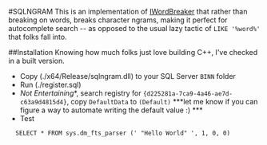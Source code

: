 #SQLNGRAM
This is an implementation of [IWordBreaker](https://msdn.microsoft.com/en-us/library/ms691079(v=vs.85).aspx)
that rather than breaking on words, breaks character ngrams, making it perfect for autocomplete search -- 
as opposed to the usual lazy tactic of `LIKE '%word%'` that folks fall into.

##Installation
Knowing how much folks just love building C++, I've checked in a built version. 

* Copy (./x64/Release/sqlngram.dll) to your SQL Server `BINN` folder 
* Run (./register.sql)
* *Not Entertaining**, search registry for `{d225281a-7ca9-4a46-ae7d-c63a9d4815d4}`, copy `DefaultData` to `(Default)`
  ***let me know if you can figure a way to automate writing the default value :) ***
* Test
```
  SELECT * FROM sys.dm_fts_parser (' "Hello World" ', 1, 0, 0)
```